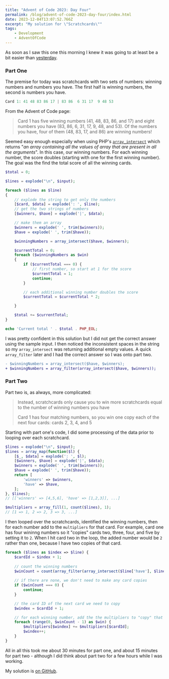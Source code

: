 ```yaml
---
title: "Advent of Code 2023: Day Four"
permalink: /blog/advent-of-code-2023-day-four/index.html
date: 2023-12-04T13:07:52.766Z
excerpt: "My solution for \"Scratchcards\""
tags:
    - Development
    - AdventOfCode
---
```


As soon as I saw this one this morning I knew it was going to at least be a bit easier than [yesterday](/advent-of-code-2023-day-three).

### Part One

The premise for today was scratchcards with two sets of numbers: winning numbers and numbers you have. The first half is winning numbers, the second is numbers you have.

```php
Card 1: 41 48 83 86 17 | 83 86  6 31 17  9 48 53
```

From the Advent of Code page:

> Card 1 has five winning numbers (41, 48, 83, 86, and 17) and eight numbers you have (83, 86, 6, 31, 17, 9, 48, and 53). Of the numbers you have, four of them (48, 83, 17, and 86) are winning numbers! 

Seemed easy enough especially when using PHP's [`array_intersect`](https://www.php.net/manual/en/function.array-intersect.php) which returns "_an array containing all the values of array that are present in all the arguments_". In this case, our winning numbers. For each winning number, the score doubles (starting with one for the first winning number). The goal was the find the total score of all the winning cards.

```php
$total = 0;

$lines = explode("\n", $input);

foreach ($lines as $line)
{
    // explode the string to get only the numbers
    [$card, $data] = explode(': ', $line);
    // get the two strings of numbers
    [$winners, $have] = explode('|', $data);

    // make them an array
    $winners = explode(' ', trim($winners));
    $have = explode(' ', trim($have));

    $winningNumbers = array_intersect($have, $winners);

    $currentTotal = 0;
    foreach ($winningNumbers as $win)
    {
        if ($currentTotal === 0) {
            // first number, so start at 1 for the score
            $currentTotal = 1;
            continue;
        }

        // each additional winning number doubles the score
        $currentTotal = $currentTotal * 2;

    }

    $total += $currentTotal;
}

echo 'Current total ' . $total . PHP_EOL;
```

I was pretty confident in this solution but I did not get the correct answer using the sample input. I then noticed the inconsistent spaces in the string so my `array_intersect` was returning additional empty values. A quick `array_filter` later and I had the correct answer so I was onto part two.

```diff
- $winningNumbers = array_intersect($have, $winners);
+ $winningNumbers = array_filter(array_intersect($have, $winners));
```

### Part Two

Part two is, as always, more complicated:

> Instead, scratchcards only cause you to win more scratchcards equal to the number of winning numbers you have
>
> Card 1 has four matching numbers, so you win one copy each of the next four cards: cards 2, 3, 4, and 5

Starting with part one's code, I did some processing of the data prior to looping over each scratchcard.

```php
$lines = explode("\n", $input);
$lines = array_map(function($l) {
    [$_, $data] = explode(': ', $l);
    [$winners, $have] = explode('|', $data);
    $winners = explode(' ', trim($winners));
    $have = explode(' ', trim($have));
    return [
        'winners' => $winners,
        'have' => $have,
    ];
}, $lines);
// [['winners' => [4,5,6], 'have' => [1,2,3]], ...]

$multipliers = array_fill(1, count($lines), 1);
// [1 => 1, 2 => 2, 3 => 3, ...]
```

I then looped over the scratchcards, identified the winning numbers, then for each number add to the `multipliers` for that card. For example, card one has four wininng numbers so it "copies" cards two, three, four, and five by setting it to `2`. When I hit card two in the loop, the added number would be `2` rather than one, because I have two copies of that card.

```php
foreach ($lines as $index => $line) {
    $cardId = $index + 1;
    
    // count the winning numbers
    $winCount = count(array_filter(array_intersect($line['have'], $line['winners'])));
    
    // if there are none, we don't need to make any card copies
    if ($winCount === 0) {
        continue;
    }

    // the card ID of the next card we need to copy
    $windex = $cardId + 1;

    // for each winning number, add the the multipliers to "copy" that card
    foreach (range(0, $winCount - 1) as $win) {
        $multipliers[$windex] += $multipliers[$cardId];
        $windex++;
    }
}
```

All in all this took me about 30 minutes for part one, and about 15 minutes for part two - although I did think about part two for a few hours while I was working.

My solution is [on GitHub](https://github.com/rknightuk/adventofcode/tree/main/2023/04).
